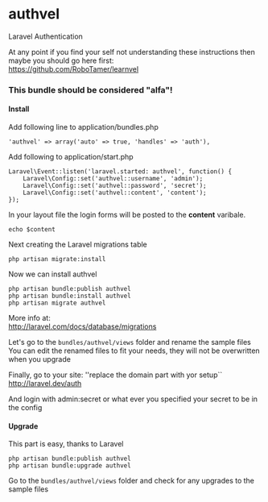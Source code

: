 authvel
=======

Laravel Authentication

At any point if you find your self not understanding these instructions then maybe you should go here first:   
https://github.com/RoboTamer/learnvel

### This bundle should be considered "alfa"!

#### Install

Add following line to application/bundles.php

    'authvel' => array('auto' => true, 'handles' => 'auth'),


Add following to application/start.php    

    Laravel\Event::listen('laravel.started: authvel', function() {
        Laravel\Config::set('authvel::username', 'admin');
        Laravel\Config::set('authvel::password', 'secret');
        Laravel\Config::set('authvel::content', 'content');
    });

In your layout file the login forms will be posted to the **content** varibale.

    echo $content

Next creating the Laravel migrations table  

    php artisan migrate:install


Now we can install authvel

    php artisan bundle:publish authvel
    php artisan bundle:install authvel
    php artisan migrate authvel

More info at:  
http://laravel.com/docs/database/migrations

Let's go to the ``bundles/authvel/views`` folder and rename the sample files
You can edit the renamed files to fit your needs, they will not be overwritten when you upgrade

Finally, go to your site: ''replace the domain part with yor setup``
    http://laravel.dev/auth  

And login with admin:secret or what ever you specified your secret to be in the config 


#### Upgrade
This part is easy, thanks to Laravel

    php artisan bundle:publish authvel
    php artisan bundle:upgrade authvel
    
Go to the ``bundles/authvel/views`` folder and check for any upgrades to the sample files